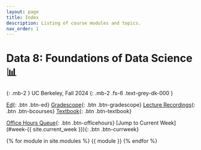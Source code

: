 ```yaml
---
layout: page
title: Index
description: Listing of course modules and topics.
nav_order: 1
---
```


# Data 8: Foundations of Data Science 📊

{: .mb-2 }
UC Berkeley, Fall 2024
{: .mb-2 .fs-6 .text-grey-dk-000 }

[Ed](https://edstem.org/us/courses/59844/discussion/){: .btn .btn-ed}
[Gradescope](https://www.gradescope.com/courses/798344){: .btn .btn-gradescope}
[Lecture Recordings](https://bcourses.berkeley.edu/courses/1535365/external_tools/90481){: .btn .btn-bcourses}
[Textbook](https://inferentialthinking.com/chapters/intro.html){: .btn .btn-textbook}
<!--
[Extensions](https://docs.google.com/forms/d/e/1FAIpQLScuJXqPqocHgYd1SLx2GryGVUhcA6_OzDtYZvbhek3La65KxA/viewform){: .btn .btn-extensions}
-->
[Office Hours Queue](https://oh.data8.org/){: .btn .btn-officehours}
[Jump to Current Week](#week-{{ site.current_week }}){: .btn .btn-currweek}

{% for module in site.modules %}
{{ module }}
{% endfor %}
